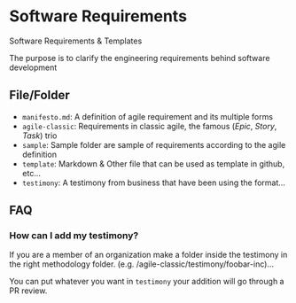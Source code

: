 # Software Requirements

Software Requirements &amp; Templates

The purpose is to clarify the engineering requirements behind software development

## File/Folder

- `manifesto.md`: A definition of agile requirement and its multiple forms
- `agile-classic`: Requirements in classic agile, the famous (*Epic*, *Story*, *Task*) trio
- `sample`: Sample folder are sample of requirements according to the agile definition
- `template`: Markdown & Other file that can be used as template in github, etc...
- `testimony`: A testimony from business that have been using the format...


## FAQ

### How can I add my testimony?

If you are a member of an organization make a folder inside the testimony in
the right methodology folder. (e.g. /agile-classic/testimony/foobar-inc)...

You can put whatever you want in `testimony` your addition will go through a
PR review.
